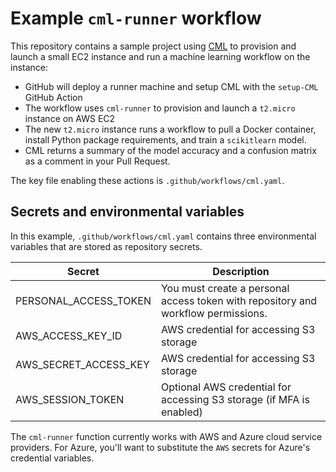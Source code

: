 # Example `cml-runner` workflow

This repository contains a sample project using [CML](https://github.com/iterative/cml) to provision and launch a small EC2 instance and run a machine learning workflow on the instance:
- GitHub will deploy a runner machine and setup CML with the `setup-CML` GitHub Action
- The workflow uses `cml-runner` to provision and launch a `t2.micro` instance on AWS EC2
- The new `t2.micro` instance runs a workflow to pull a Docker container, install Python package requirements, and train a `scikitlearn` model.
- CML returns a summary of the model accuracy and a confusion matrix as a comment in your Pull Request. 

The key file enabling these actions is `.github/workflows/cml.yaml`.

## Secrets and environmental variables
In this example, `.github/workflows/cml.yaml` contains three environmental variables that are stored as repository secrets.

| Secret  | Description  | 
|---|---|
|  PERSONAL_ACCESS_TOKEN | You must create a personal access token with repository and workflow permissions. |
| AWS_ACCESS_KEY_ID  | AWS credential for accessing S3 storage  | 
| AWS_SECRET_ACCESS_KEY | AWS credential for accessing S3 storage |
| AWS_SESSION_TOKEN | Optional AWS credential for accessing S3 storage (if MFA is enabled) |

The `cml-runner` function currently works with AWS and Azure cloud service providers. For Azure, you'll want to substitute the `AWS` secrets for Azure's credential variables. 

